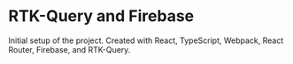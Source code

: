 # RTK-Query and Firebase

Initial setup of the project.  Created with React, TypeScript, Webpack, React Router, Firebase, and RTK-Query.


